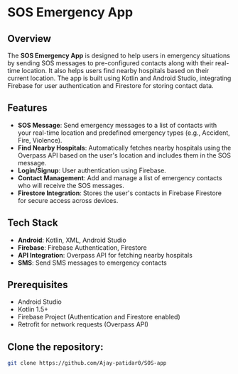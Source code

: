 # SOS Emergency App

## Overview

The **SOS Emergency App** is designed to help users in emergency situations by sending SOS messages to pre-configured contacts along with their real-time location. It also helps users find nearby hospitals based on their current location. The app is built using Kotlin and Android Studio, integrating Firebase for user authentication and Firestore for storing contact data.

## Features

- **SOS Message**: Send emergency messages to a list of contacts with your real-time location and predefined emergency types (e.g., Accident, Fire, Violence).
- **Find Nearby Hospitals**: Automatically fetches nearby hospitals using the Overpass API based on the user's location and includes them in the SOS message.
- **Login/Signup**: User authentication using Firebase.
- **Contact Management**: Add and manage a list of emergency contacts who will receive the SOS messages.
- **Firestore Integration**: Stores the user's contacts in Firebase Firestore for secure access across devices.

## Tech Stack

- **Android**: Kotlin, XML, Android Studio
- **Firebase**: Firebase Authentication, Firestore
- **API Integration**: Overpass API for fetching nearby hospitals
- **SMS**: Send SMS messages to emergency contacts

## Prerequisites

- Android Studio
- Kotlin 1.5+
- Firebase Project (Authentication and Firestore enabled)
- Retrofit for network requests (Overpass API)


## Clone the repository:
   ```bash
   git clone https://github.com/Ajay-patidar0/SOS-app
   
